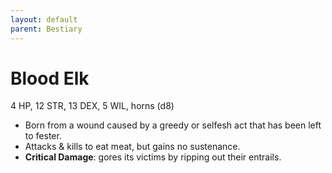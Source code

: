 ```yaml
---
layout: default
parent: Bestiary
---
```


# Blood Elk

4 HP, 12 STR, 13 DEX, 5 WIL, horns (d8)

- Born from a wound caused by a greedy or selfesh act that has been left to fester.
- Attacks & kills to eat meat, but gains no sustenance.
- **Critical Damage**: gores its victims by ripping out their entrails.
